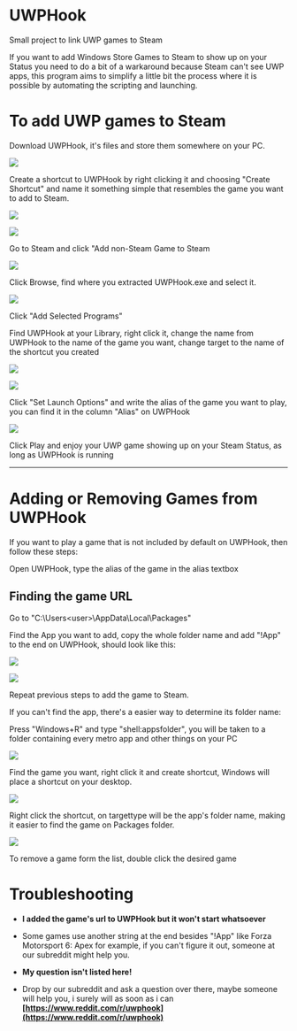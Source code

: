 # UWPHook
Small project to link UWP games to Steam

If you want to add Windows Store Games to Steam to show up on your Status you need to do a bit of a warkaround because Steam can't see UWP apps, this program aims to simplify a little bit the process where it is possible by automating the scripting and launching.

# To add UWP games to Steam #

Download UWPHook, it's files and store them somewhere on your PC.

![](http://i.imgur.com/sH61SYT.png)

Create a shortcut to UWPHook by right clicking it and choosing "Create Shortcut" and name it something simple that resembles the game you want to add to Steam.

![](http://i.imgur.com/mPWKhkt.png) 

![](http://i.imgur.com/FnXYTQH.png)

Go to Steam and click "Add non-Steam Game to Steam

![](http://i.imgur.com/QyJIdnr.png)

Click Browse, find where you extracted UWPHook.exe and select it.

![](http://i.imgur.com/drbwhyK.png)

Click "Add Selected Programs"

Find UWPHook at your Library, right click it, change the name from UWPHook to the name of the game you want, change target to the name of the shortcut you created

![](http://imgur.com/QmsTPpA.png)

![](http://imgur.com/03aEp3Z.png)

Click "Set Launch Options" and write the alias of the game you want to play, you can find it in the column "Alias" on UWPHook

![](http://imgur.com/FtGqaiR.png)

Click Play and enjoy your UWP game showing up on your Steam Status, as long as UWPHook is running

----------

# Adding or Removing Games from UWPHook #

If you want to play a game that is not included by default on UWPHook, then follow these steps:

Open UWPHook, type the alias of the game in the alias textbox

## Finding the game URL ##

Go to "C:\Users\<user>\AppData\Local\Packages"

Find the App you want to add, copy the whole folder name and add "!App" to the end on UWPHook, should look like this:

![](http://imgur.com/NMx9IAR.png)

![](http://imgur.com/2RlKi1X.png)

Repeat previous steps to add the game to Steam.

If you can't find the app, there's a easier way to determine its folder name:

Press "Windows+R" and type "shell:appsfolder", you will be taken to a folder containing every metro app and other things on your PC

![](http://imgur.com/W1kH0R4.png)

Find the game you want, right click it and create shortcut, Windows will place a shortcut on your desktop.

![](http://imgur.com/Z9p80Hy.png)

Right click the shortcut, on targettype will be the app's folder name, making it easier to find the game on Packages folder.

![](http://imgur.com/HU3I2NU.png)

To remove a game form the list, double click the desired game

# Troubleshooting #

- **I added the game's url to UWPHook but it won't start whatsoever**
- Some games use another string at the end besides "!App" like Forza Motorsport 6: Apex for example, if you can't figure it out, someone at our subreddit might help you.

- **My question isn't listed here!**
- Drop by our subreddit and ask a question over there, maybe someone will help you, i surely will as soon as i can
 **[https://www.reddit.com/r/uwphook](https://www.reddit.com/r/uwphook)**
